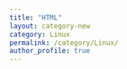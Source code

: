 ```yaml
---
title: "HTML"
layout: category-new
category: Linux
permalink: /category/Linux/
author_profile: true
---
```

